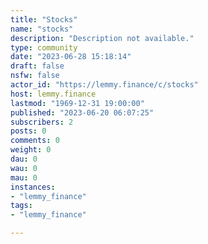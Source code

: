 ```yaml
---
title: "Stocks" 
name: "stocks"
description: "Description not available."
type: community
date: "2023-06-28 15:18:14"
draft: false
nsfw: false
actor_id: "https://lemmy.finance/c/stocks"
host: lemmy.finance
lastmod: "1969-12-31 19:00:00"
published: "2023-06-20 06:07:25"
subscribers: 2
posts: 0
comments: 0
weight: 0
dau: 0
wau: 0
mau: 0
instances:
- "lemmy_finance"
tags: 
- "lemmy_finance"

---
```

